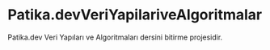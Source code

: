 # Patika.devVeriYapilariveAlgoritmalar
Patika.dev Veri Yapıları ve Algoritmaları dersini bitirme projesidir.
